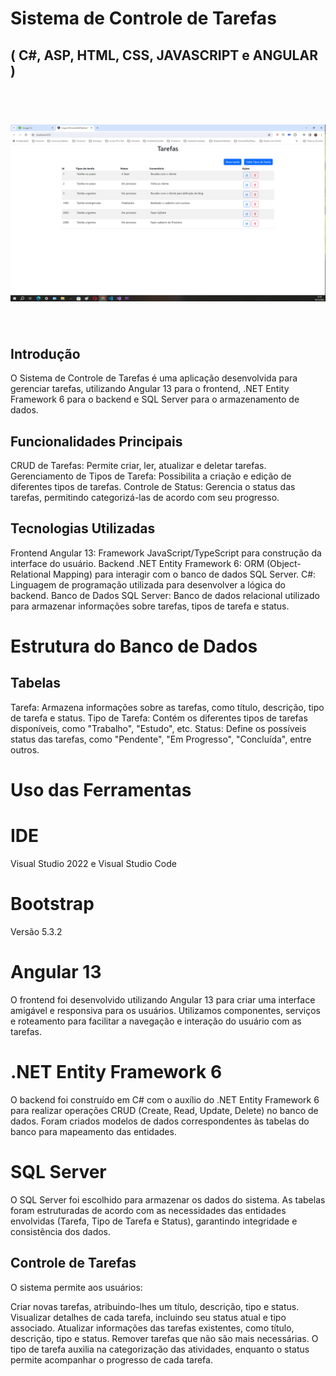 # Sistema de Controle de Tarefas 
## ( C#, ASP, HTML, CSS, JAVASCRIPT e ANGULAR )
<br>
<h1 align="center">
    <img src="./FotosTela/Foto01ControleDeTarefas.png">
</h1>
<br>

## Introdução
O Sistema de Controle de Tarefas é uma aplicação desenvolvida para gerenciar tarefas, utilizando Angular 13 para o frontend, .NET Entity Framework 6 para o backend e SQL Server para o armazenamento de dados.
## Funcionalidades Principais
CRUD de Tarefas: Permite criar, ler, atualizar e deletar tarefas.
Gerenciamento de Tipos de Tarefa: Possibilita a criação e edição de diferentes tipos de tarefas.
Controle de Status: Gerencia o status das tarefas, permitindo categorizá-las de acordo com seu progresso.
## Tecnologias Utilizadas
Frontend
Angular 13: Framework JavaScript/TypeScript para construção da interface do usuário.
Backend
.NET Entity Framework 6: ORM (Object-Relational Mapping) para interagir com o banco de dados SQL Server.
C#: Linguagem de programação utilizada para desenvolver a lógica do backend.
Banco de Dados
SQL Server: Banco de dados relacional utilizado para armazenar informações sobre tarefas, tipos de tarefa e status.
# Estrutura do Banco de Dados
## Tabelas
Tarefa: Armazena informações sobre as tarefas, como título, descrição, tipo de tarefa e status.
Tipo de Tarefa: Contém os diferentes tipos de tarefas disponíveis, como "Trabalho", "Estudo", etc.
Status: Define os possíveis status das tarefas, como "Pendente", "Em Progresso", "Concluída", entre outros.
# Uso das Ferramentas
# IDE
Visual Studio 2022 e Visual Studio Code

# Bootstrap
Versão 5.3.2

# Angular 13
O frontend foi desenvolvido utilizando Angular 13 para criar uma interface amigável e responsiva para os usuários. Utilizamos componentes, serviços e roteamento para facilitar a navegação e interação do usuário com as tarefas.

# .NET Entity Framework 6
O backend foi construído em C# com o auxílio do .NET Entity Framework 6 para realizar operações CRUD (Create, Read, Update, Delete) no banco de dados. Foram criados modelos de dados correspondentes às tabelas do banco para mapeamento das entidades.

# SQL Server
O SQL Server foi escolhido para armazenar os dados do sistema. As tabelas foram estruturadas de acordo com as necessidades das entidades envolvidas (Tarefa, Tipo de Tarefa e Status), garantindo integridade e consistência dos dados.

## Controle de Tarefas
O sistema permite aos usuários:

Criar novas tarefas, atribuindo-lhes um título, descrição, tipo e status.
Visualizar detalhes de cada tarefa, incluindo seu status atual e tipo associado.
Atualizar informações das tarefas existentes, como título, descrição, tipo e status.
Remover tarefas que não são mais necessárias.
O tipo de tarefa auxilia na categorização das atividades, enquanto o status permite acompanhar o progresso de cada tarefa.
